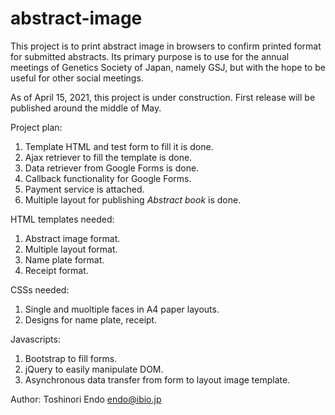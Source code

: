# abstract-image
This project is to print abstract image in browsers to confirm printed format for submitted abstracts.
Its primary purpose is to use for the annual meetings of Genetics Society of Japan, namely GSJ, but with the hope to be useful for other social meetings.

As of April 15, 2021, this project is under construction.
First release will be published around the middle of May.

Project plan:
1. Template HTML and test form to fill it is done.
2. Ajax retriever to fill the template is done.
3. Data retriever from Google Forms is done.
4. Callback functionality for Google Forms.
5. Payment service is attached.
6. Multiple layout for publishing *Abstract book* is done.

HTML templates needed:
1. Abstract image format.
2. Multiple layout format.
3. Name plate format.
4. Receipt format.

CSSs needed:
1. Single and muoltiple faces in A4 paper layouts.
2. Designs for name plate, receipt.

Javascripts:
1. Bootstrap to fill forms.
2. jQuery to easily manipulate DOM.
3. Asynchronous data transfer from form to layout image template.

Author:
Toshinori Endo endo@ibio.jp
